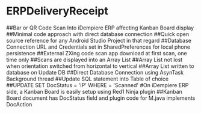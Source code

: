 # ERPDeliveryReceipt
##Bar or QR Code Scan Into iDempiere ERP affecting Kanban Board display
##Minimal code approach with direct database connection
##Quick open source reference for any Android Studio Project in that regard
##Database Connection URL and Credentials set in SharedPreferences for local phone persistence
##External ZXing code scan app download at first scan, one time only
##Scans are displayed into an Array List
##Array List not lost when orientation switched from horizontal to vertical
##Array List written to database on Update DB
##Direct Database Connection using AsynTask Background thread
##Update SQL statement into Table of choice
##UPDATE <Table> SET DocStatus = 'IP' WHERE <Field> = 'Scanned'
#On iDempiere ERP side, a Kanban Board is easily setup using Red1 Ninja plugin
##Kanban Board document has DocStatus field and plugin code for M<Document>.java implements DocAction
